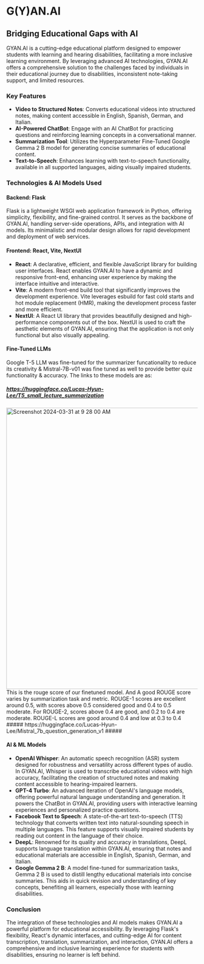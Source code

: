 # G(Y)AN.AI

## Bridging Educational Gaps with AI

GYAN.AI is a cutting-edge educational platform designed to empower students with learning and hearing disabilities, facilitating a more inclusive learning environment. By leveraging advanced AI technologies, GYAN.AI offers a comprehensive solution to the challenges faced by individuals in their educational journey due to disabilities, inconsistent note-taking support, and limited resources.

### Key Features

- **Video to Structured Notes**: Converts educational videos into structured notes, making content accessible in English, Spanish, German, and Italian.
- **AI-Powered ChatBot**: Engage with an AI ChatBot for practicing questions and reinforcing learning concepts in a conversational manner.
- **Summarization Tool**: Utilizes the Hyperparameter Fine-Tuned Google Gemma 2 B model for generating concise summaries of educational content.
- **Text-to-Speech**: Enhances learning with text-to-speech functionality, available in all supported languages, aiding visually impaired students.

### Technologies & AI Models Used

#### Backend: Flask

Flask is a lightweight WSGI web application framework in Python, offering simplicity, flexibility, and fine-grained control. It serves as the backbone of GYAN.AI, handling server-side operations, APIs, and integration with AI models. Its minimalistic and modular design allows for rapid development and deployment of web services.

#### Frontend: React, Vite, NextUI

- **React**: A declarative, efficient, and flexible JavaScript library for building user interfaces. React enables GYAN.AI to have a dynamic and responsive front-end, enhancing user experience by making the interface intuitive and interactive.
- **Vite**: A modern front-end build tool that significantly improves the development experience. Vite leverages esbuild for fast cold starts and hot module replacement (HMR), making the development process faster and more efficient.
- **NextUI**: A React UI library that provides beautifully designed and high-performance components out of the box. NextUI is used to craft the aesthetic elements of GYAN.AI, ensuring that the application is not only functional but also visually appealing.

#### Fine-Tuned LLMs

Google T-5 LLM was fine-tuned for the summarizer funcationality to reduce its creativity & Mistral-7B-v01 was fine tuned as well to provide better quiz functionality & accuracy.
The links to these models are as:
##### https://huggingface.co/Lucas-Hyun-Lee/T5_small_lecture_summarization #####
<img width="742" alt="Screenshot 2024-03-31 at 9 28 00 AM" src="https://github.com/akhargha/GYAN.AI/assets/50960480/453e7eaf-550a-4432-bd29-c0e17ce95f04">
This is the rouge score of our finetuned model. And A good ROUGE score varies by summarization task and metric. ROUGE-1 scores are excellent around 0.5, with scores above 0.5 considered good and 0.4 to 0.5 moderate. For ROUGE-2, scores above 0.4 are good, and 0.2 to 0.4 are moderate. ROUGE-L scores are good around 0.4 and low at 0.3 to 0.4
##### https://huggingface.co/Lucas-Hyun-Lee/Mistral_7b_question_generation_v1 #####

#### AI & ML Models

- **OpenAI Whisper**: An automatic speech recognition (ASR) system designed for robustness and versatility across different types of audio. In GYAN.AI, Whisper is used to transcribe educational videos with high accuracy, facilitating the creation of structured notes and making content accessible to hearing-impaired learners.
- **GPT-4 Turbo**: An advanced iteration of OpenAI's language models, offering powerful natural language understanding and generation. It powers the ChatBot in GYAN.AI, providing users with interactive learning experiences and personalized practice questions.
- **Facebook Text to Speech**: A state-of-the-art text-to-speech (TTS) technology that converts written text into natural-sounding speech in multiple languages. This feature supports visually impaired students by reading out content in the language of their choice.
- **DeepL**: Renowned for its quality and accuracy in translations, DeepL supports language translation within GYAN.AI, ensuring that notes and educational materials are accessible in English, Spanish, German, and Italian.
- **Google Gemma 2 B**: A model fine-tuned for summarization tasks, Gemma 2 B is used to distill lengthy educational materials into concise summaries. This aids in quick revision and understanding of key concepts, benefiting all learners, especially those with learning disabilities.

### Conclusion

The integration of these technologies and AI models makes GYAN.AI a powerful platform for educational accessibility. By leveraging Flask's flexibility, React's dynamic interfaces, and cutting-edge AI for content transcription, translation, summarization, and interaction, GYAN.AI offers a comprehensive and inclusive learning experience for students with disabilities, ensuring no learner is left behind.
